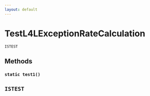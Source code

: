 ```yaml
---
layout: default
---
```

# TestL4LExceptionRateCalculation

`ISTEST`
## Methods
### `static test1()`

`ISTEST`
---
